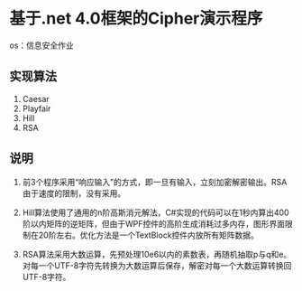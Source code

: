 # 基于.net 4.0框架的Cipher演示程序

os：信息安全作业

## 实现算法

1. Caesar
2. Playfair
3. Hill
4. RSA

## 说明

1. 前3个程序采用“响应输入”的方式，即一旦有输入，立刻加密解密输出。RSA由于速度的限制，没有采用。

2. Hill算法使用了通用的n阶高斯消元解法，C#实现的代码可以在1秒内算出400阶以内矩阵的逆矩阵，但由于WPF控件的高阶生成消耗过多内存，图形界面限制在20阶左右。优化方法是一个TextBlock控件内放所有矩阵数据。

3. RSA算法采用大数运算，先预处理10e6以内的素数表，再随机抽取p与q和e。对每一个UTF-8字符先转换为大数运算后保存，解密对每一个大数运算转换回UTF-8字符。
